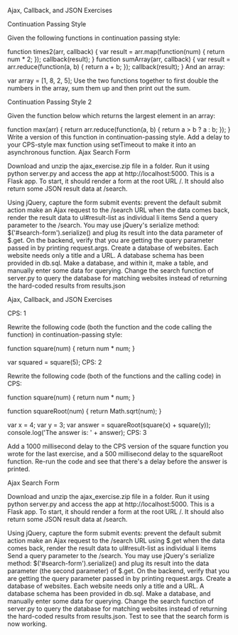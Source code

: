 Ajax, Callback, and JSON Exercises

Continuation Passing Style

Given the following functions in continuation passing style:

function times2(arr, callback) {
  var result = arr.map(function(num) {
    return num * 2;
  });
  callback(result);
}
function sumArray(arr, callback) {
  var result = arr.reduce(function(a, b) {
    return a + b;
  });
  callback(result);
}
And an array:

var array = [1, 8, 2, 5];
Use the two functions together to first double the numbers in the array, sum them up and then print out the sum.

Continuation Passing Style 2

Given the function below which returns the largest element in an array:

function max(arr) {
  return arr.reduce(function(a, b) {
    return a > b ? a : b;
  });
}
Write a version of this function in continuation-passing style.
Add a delay to your CPS-style max function using setTimeout to make it into an asynchronous function.
Ajax Search Form

Download and unzip the ajax_exercise.zip file in a folder. Run it using python server.py and access the app at http://localhost:5000. This is a Flask app. To start, it should render a form at the root URL /. It should also return some JSON result data at /search.

Using jQuery, capture the form submit events:
prevent the default submit action
make an Ajax request to the /search URL
when the data comes back, render the result data to ul#result-list as individual li items
Send a query parameter to the /search. You may use jQuery's serialize method: $('#search-form').serialize() and plug its result into the data parameter of $.get. On the backend, verify that you are getting the query parameter passed in by printing request.args.
Create a database of websites. Each website needs only a title and a URL. A database schema has been provided in db.sql. Make a database, and within it, make a table, and manually enter some data for querying.
Change the search function of server.py to query the database for matching websites instead of returning the hard-coded results from results.json

<!-- *//////////////// -->
<!-- callback -->
Ajax, Callback, and JSON Exercises

CPS: 1

Rewrite the following code (both the function and the code calling the function) in continuation-passing style:

function square(num) {
  return num * num;
}

var squared = square(5);
CPS: 2

Rewrite the following code (both of the functions and the calling code) in CPS:

function square(num) {
  return num * num;
}

function squareRoot(num) {
  return Math.sqrt(num);
}

var x = 4;
var y = 3;
var answer = squareRoot(square(x) + square(y));
console.log('The answer is: ' + answer);
CPS: 3

Add a 1000 millisecond delay to the CPS version of the square function you wrote for the last exercise, and a 500 millisecond delay to the squareRoot function. Re-run the code and see that there's a delay before the answer is printed.

Ajax Search Form

Download and unzip the ajax_exercise.zip file in a folder. Run it using python server.py and access the app at http://localhost:5000. This is a Flask app. To start, it should render a form at the root URL /. It should also return some JSON result data at /search.

Using jQuery, capture the form submit events:
prevent the default submit action
make an Ajax request to the /search URL using $.get
when the data comes back, render the result data to ul#result-list as individual li items
Send a query parameter to the /search. You may use jQuery's serialize method: $('#search-form').serialize() and plug its result into the data parameter (the second parameter) of $.get. On the backend, verify that you are getting the query parameter passed in by printing request.args.
Create a database of websites. Each website needs only a title and a URL. A database schema has been provided in db.sql. Make a database, and manually enter some data for querying.
Change the search function of server.py to query the database for matching websites instead of returning the hard-coded results from results.json. Test to see that the search form is now working.
